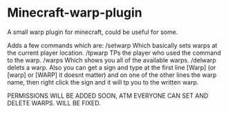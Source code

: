 # Minecraft-warp-plugin
A small warp plugin for minecraft, could be useful for some.

Adds a few commands which are:
/setwarp <name>  Which basically sets warps at the current player location.
/tpwarp <name> TPs the player who used the command to the warp.
/warps Which shows you all of the available warps.
/delwarp <name> delets a warp.
Also you can get a sign and type at the first line [Warp] (or [warp] or [WARP] it doesnt matter) and on one of the other lines the warp name, then right click the sign and it will tp you to the written warp.

PERMISSIONS WILL BE ADDED SOON, ATM EVERYONE CAN SET AND DELETE WARPS. WILL BE FIXED.
